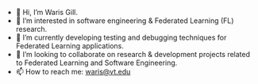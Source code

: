 - 👋 Hi, I’m Waris Gill.
- 👀 I’m interested in software engineering & Federated Learning (FL) research. 
- 🌱 I’m currently developing testing and debugging techniques for Federated Learning applications. 
- 💞️ I’m looking to collaborate on research & development projects related to Federated Learning and Software Engineering. 
- 📫 How to reach me: waris@vt.edu

<!---
warisgill/warisgill is a ✨ special ✨ repository because its `README.md` (this file) appears on your GitHub profile.
You can click the Preview link to take a look at your changes.
--->
